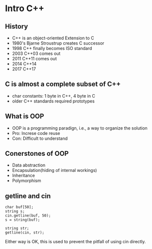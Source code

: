 # Intro C++
## History
 - C++ is an object-oriented Extension to C
 - 1980's Bjarne Stroustrup creates C successor
 - 1998 C++ finally becomes ISO standard
 - 2003 C++03 comes out
 - 2011 C++11 comes out
 - 2014 C++14
 - 2017 C++17

## C is almost a complete subset of C++
 - char constants: 1 byte in C++, 4 byte in C
 - older C++ standards required prototypes
## What is OOP
 - OOP is a programming paradign, i.e., a way to organize the solution
 - Pro: Increse code reuse
 - Con: Difficult to understand

## Conerstones of OOP
 - Data abstraction
 - Encapsulation(hiding of internal workings)
 - Inheritance
 - Polymorphism
## getline and cin
```
char buf[50];
string s;
cin.getline(buf, 50);
s = string(buf);

string str;
getline(cin, str);
```
Either way is OK, this is used to prevent the pitfall of using cin directly. 

